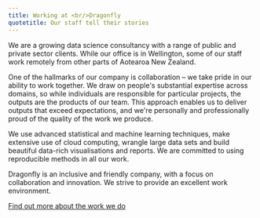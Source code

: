 ```yaml
---
title: Working at <br/>Dragonfly
quotetitle: Our staff tell their stories
---
```


We are a growing data science consultancy with a range of public and private
sector clients. While our office is in Wellington, some of our staff work
remotely from other parts of Aotearoa New Zealand.

One of the hallmarks of our company is collaboration – we take pride in our
ability to work together. We draw on people's substantial expertise across
domains, so while individuals are responsible for particular projects, the
outputs are the products of our team. This approach enables us to deliver
outputs that exceed expectations, and we're personally and professionally proud
of the quality of the work we produce.

We use advanced statistical and machine learning techniques, make extensive use
of cloud computing, wrangle large data sets and build beautiful data-rich
visualisations and reports. We are committed to using reproducible methods in
all our work.

Dragonfly is an inclusive and friendly company, with a focus on collaboration
and innovation. We strive to provide an excellent work environment.

[Find out more about the work we do](/work/)
